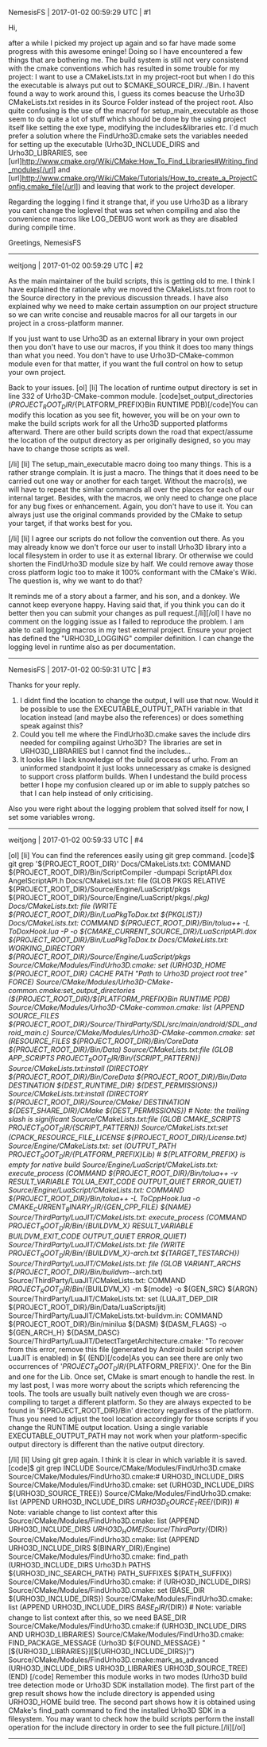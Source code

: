 NemesisFS | 2017-01-02 00:59:29 UTC | #1

Hi,


after a while I picked my project up again and so far have made some progress with this awesome eninge!
Doing so  I have encountered a few things that are bothering me.
The build system is still not very consistend with the cmake conventions which has resulted in some trouble for my project:
I want to use a CMakeLists.txt in my project-root but when I do this the executable is always put out to $CMAKE_SOURCE_DIR/../Bin. I havent found a way to work around this, I guess its comes beacuse the Urho3D CMakeLists.txt resides in its Source Folder instead of the project root. Also quite confusing is the use of the macrof for setup_main_executable as those seem to do quite a lot of stuff which should be done by the using project itself like setting the exe type, modifying the includes&libraries etc. I`d much prefer a solution where the FindUrho3D.cmake sets the variables needed for setting up the executable (Urho3D_INCLUDE_DIRS and Urho3D_LIBRARIES, see [url]http://www.cmake.org/Wiki/CMake:How_To_Find_Libraries#Writing_find_modules[/url] and [url]http://www.cmake.org/Wiki/CMake/Tutorials/How_to_create_a_ProjectConfig.cmake_file[/url]) and leaving that work to the project developer.

Regarding the logging I find it strange that, if you use Urho3D as a library you cant change the loglevel that was set when compiling and also the convenience macros like LOG_DEBUG wont work as they are disabled during compile time.

Greetings,
NemesisFS

-------------------------

weitjong | 2017-01-02 00:59:29 UTC | #2

As the main maintainer of the build scripts, this is getting old to me. I think I have explained the rationale why we moved the CMakeLists.txt from root to the Source directory in the previous discussion threads. I have also explained why we need to make certain assumption on our project structure so we can write concise and reusable macros for all our targets in our project in a cross-platform manner.

If you just want to use Urho3D as an external library in your own project then you don't have to use our macros, if you think it does too many things than what you need. You don't have to use Urho3D-CMake-common module even for that matter, if you want the full control on how to setup your own project.

Back to your issues.
[ol]
[li] The location of runtime output directory is set in line 332 of Urho3D-CMake-common module.
[code]set_output_directories (${PROJECT_ROOT_DIR}/${PLATFORM_PREFIX}Bin RUNTIME PDB)[/code]You can modify this location as you see fit, however, you will be on your own to make the build scripts work for all the Urho3D supported platforms afterward. There are other build scripts down the road that expect/assume the location of the output directory as per originally designed, so you may have to change those scripts as well.

[/li]
[li] The setup_main_executable macro doing too many things. This is a rather strange complain. It is just a macro. The things that it does need to be carried out one way or another for each target. Without the macro(s), we will have to repeat the similar commands all over the places for each of our internal target. Besides, with the macros, we only need to change one place for any bug fixes or enhancement. Again, you don't have to use it. You can always just use the original commands provided by the CMake to setup your target, if that works best for you.

[/li]
[li] I agree our scripts do not follow the convention out there. As you may already know we don't force our user to install Urho3D library into a local filesystem in order to use it as external library. Or otherwise we could shorten the FindUrho3D module size by half. We could remove away those cross platform logic too to make it 100% conformant with the CMake's Wiki. The question is, why we want to do that?

It reminds me of a story about a farmer, and his son, and a donkey. We cannot keep everyone happy. Having said that, if you think you can do it better then you can submit your changes as pull request.[/li][/ol]
I have no comment on the logging issue as I failed to reproduce the problem. I am able to call logging macros in my test external project. Ensure your project has defined the "URHO3D_LOGGING" compiler definition. I can change the logging level in runtime also as per documentation.

-------------------------

NemesisFS | 2017-01-02 00:59:31 UTC | #3

Thanks for your reply.
1. I didnt find the location to change the output, I will use that now. Would it be possible to use the  EXECUTABLE_OUTPUT_PATH variable in that location instead (and maybe also the references) or does something speak against this?
2. Could you tell me where the FindUrho3D.cmake saves the include dirs needed for compiling against Urho3D? The libraries are set in URHO3D_LIBRARIES but I cannot find the includes...
3. It looks like I lack knowledge of the build process of urho. From an uninformed standpoint it just looks unnecessary as cmake is designed to support cross platform builds. When I undestand the build process better I hope my confusion cleared up or im able to supply patches so that I can help instead of only criticising.

Also you were right about the logging problem that solved itself for now, I set some variables wrong.

-------------------------

weitjong | 2017-01-02 00:59:33 UTC | #4

[ol]
[li] You can find the references easily using git grep command.
[code]$ git grep '${PROJECT_ROOT_DIR}'
Docs/CMakeLists.txt:            COMMAND ${PROJECT_ROOT_DIR}/Bin/ScriptCompiler -dumpapi ScriptAPI.dox AngelScriptAPI.h
Docs/CMakeLists.txt:        file (GLOB PKGS RELATIVE ${PROJECT_ROOT_DIR}/Source/Engine/LuaScript/pkgs ${PROJECT_ROOT_DIR}/Source/Engine/LuaScript/pkgs/*.pkg)
Docs/CMakeLists.txt:        file (WRITE ${PROJECT_ROOT_DIR}/Bin/LuaPkgToDox.txt ${PKGLIST})
Docs/CMakeLists.txt:            COMMAND ${PROJECT_ROOT_DIR}/Bin/tolua++ -L ToDoxHook.lua -P -o ${CMAKE_CURRENT_SOURCE_DIR}/LuaScriptAPI.dox ${PROJECT_ROOT_DIR}/Bin/LuaPkgToDox.tx
Docs/CMakeLists.txt:            WORKING_DIRECTORY ${PROJECT_ROOT_DIR}/Source/Engine/LuaScript/pkgs
Source/CMake/Modules/FindUrho3D.cmake:    set (URHO3D_HOME ${PROJECT_ROOT_DIR} CACHE PATH "Path to Urho3D project root tree" FORCE)
Source/CMake/Modules/Urho3D-CMake-common.cmake:set_output_directories (${PROJECT_ROOT_DIR}/${PLATFORM_PREFIX}Bin RUNTIME PDB)
Source/CMake/Modules/Urho3D-CMake-common.cmake:        list (APPEND SOURCE_FILES ${PROJECT_ROOT_DIR}/Source/ThirdParty/SDL/src/main/android/SDL_android_main.c)
Source/CMake/Modules/Urho3D-CMake-common.cmake:        set (RESOURCE_FILES ${PROJECT_ROOT_DIR}/Bin/CoreData ${PROJECT_ROOT_DIR}/Bin/Data)
Source/CMakeLists.txt:file (GLOB APP_SCRIPTS ${PROJECT_ROOT_DIR}/Bin/${SCRIPT_PATTERN})
Source/CMakeLists.txt:install (DIRECTORY ${PROJECT_ROOT_DIR}/Bin/CoreData ${PROJECT_ROOT_DIR}/Bin/Data DESTINATION ${DEST_RUNTIME_DIR} ${DEST_PERMISSIONS})
Source/CMakeLists.txt:install (DIRECTORY ${PROJECT_ROOT_DIR}/Source/CMake/ DESTINATION ${DEST_SHARE_DIR}/CMake ${DEST_PERMISSIONS})    # Note: the trailing slash is significant
Source/CMakeLists.txt:file (GLOB CMAKE_SCRIPTS ${PROJECT_ROOT_DIR}/${SCRIPT_PATTERN})
Source/CMakeLists.txt:set (CPACK_RESOURCE_FILE_LICENSE ${PROJECT_ROOT_DIR}/License.txt)
Source/Engine/CMakeLists.txt:    set (OUTPUT_PATH ${PROJECT_ROOT_DIR}/${PLATFORM_PREFIX}Lib)     # ${PLATFORM_PREFIX} is empty for native build
Source/Engine/LuaScript/CMakeLists.txt:    execute_process (COMMAND ${PROJECT_ROOT_DIR}/Bin/tolua++ -v RESULT_VARIABLE TOLUA_EXIT_CODE OUTPUT_QUIET ERROR_QUIET)
Source/Engine/LuaScript/CMakeLists.txt:        COMMAND ${PROJECT_ROOT_DIR}/Bin/tolua++ -L ToCppHook.lua -o ${CMAKE_CURRENT_BINARY_DIR}/${GEN_CPP_FILE} ${NAME}
Source/ThirdParty/LuaJIT/CMakeLists.txt:    execute_process (COMMAND ${PROJECT_ROOT_DIR}/Bin/${BUILDVM_X} RESULT_VARIABLE BUILDVM_EXIT_CODE OUTPUT_QUIET ERROR_QUIET)
Source/ThirdParty/LuaJIT/CMakeLists.txt:        file (WRITE ${PROJECT_ROOT_DIR}/Bin/${BUILDVM_X}-arch.txt ${TARGET_TESTARCH})
Source/ThirdParty/LuaJIT/CMakeLists.txt:    file (GLOB VARIANT_ARCHS ${PROJECT_ROOT_DIR}/Bin/buildvm-*-arch.txt)
Source/ThirdParty/LuaJIT/CMakeLists.txt:        COMMAND ${PROJECT_ROOT_DIR}/Bin/${BUILDVM_X} -m ${mode} -o ${GEN_SRC} ${ARGN}
Source/ThirdParty/LuaJIT/CMakeLists.txt:    set (LUAJIT_DEP_DIR ${PROJECT_ROOT_DIR}/Bin/Data/LuaScripts/jit)
Source/ThirdParty/LuaJIT/CMakeLists.txt-buildvm.in:    COMMAND ${PROJECT_ROOT_DIR}/Bin/minilua ${DASM} ${DASM_FLAGS} -o ${GEN_ARCH_H} ${DASM_DASC}
Source/ThirdParty/LuaJIT/DetectTargetArchitecture.cmake:            "To recover from this error, remove this file (generated by Android build script when LuaJIT is enabled) in ${
(END)[/code]As you can see there are only two occurrences of '${PROJECT_ROOT_DIR}/${PLATFORM_PREFIX}'. One for the Bin and one for the Lib. Once set, CMake is smart enough to handle the rest. In my last post, I was more worry about the scripts which referencing the tools. The tools are usually built natively even though we are cross-compiling to target a different platform. So they are always expected to be found in '${PROJECT_ROOT_DIR}/Bin' directory regardless of the platform. Thus you need to adjust the tool location accordingly for those scripts if you change the RUNTIME output location. Using a single variable EXECUTABLE_OUTPUT_PATH may not work when your platform-specific output directory is different than the native output directory.

[/li]
[li] Using git grep again. I think it is clear in which variable it is saved. [code]$ git grep INCLUDE Source/CMake/Modules/FindUrho3D.cmake
Source/CMake/Modules/FindUrho3D.cmake:#  URHO3D_INCLUDE_DIRS
Source/CMake/Modules/FindUrho3D.cmake:        set (URHO3D_INCLUDE_DIRS ${URHO3D_SOURCE_TREE})
Source/CMake/Modules/FindUrho3D.cmake:            list (APPEND URHO3D_INCLUDE_DIRS ${URHO3D_SOURCE_TREE}/${DIR})     # Note: variable change to list context after this
Source/CMake/Modules/FindUrho3D.cmake:            list (APPEND URHO3D_INCLUDE_DIRS ${URHO3D_HOME}/Source/ThirdParty/${DIR})
Source/CMake/Modules/FindUrho3D.cmake:        list (APPEND URHO3D_INCLUDE_DIRS ${BINARY_DIR}/Engine)
Source/CMake/Modules/FindUrho3D.cmake:    find_path (URHO3D_INCLUDE_DIRS Urho3D.h PATHS ${URHO3D_INC_SEARCH_PATH} PATH_SUFFIXES ${PATH_SUFFIX})
Source/CMake/Modules/FindUrho3D.cmake:    if (URHO3D_INCLUDE_DIRS)
Source/CMake/Modules/FindUrho3D.cmake:        set (BASE_DIR ${URHO3D_INCLUDE_DIRS})
Source/CMake/Modules/FindUrho3D.cmake:            list (APPEND URHO3D_INCLUDE_DIRS ${BASE_DIR}/${DIR})     # Note: variable change to list context after this, so we need BASE_DIR
Source/CMake/Modules/FindUrho3D.cmake:if (URHO3D_INCLUDE_DIRS AND URHO3D_LIBRARIES)
Source/CMake/Modules/FindUrho3D.cmake:    FIND_PACKAGE_MESSAGE (Urho3D ${FOUND_MESSAGE} "[${URHO3D_LIBRARIES}][${URHO3D_INCLUDE_DIRS}]")
Source/CMake/Modules/FindUrho3D.cmake:mark_as_advanced (URHO3D_INCLUDE_DIRS URHO3D_LIBRARIES URHO3D_SOURCE_TREE)
(END)
[/code] Remember this module works in two modes (Urho3D build tree detection mode or Urho3D SDK installation mode). The first part of the grep result shows how the include directory is appended using URHO3D_HOME build tree. The second part shows how it is obtained using CMake's find_path command to find the installed Urho3D SDK in a filesystem. You may want to check how the build scripts perform the install operation for the include directory in order to see the full picture.[/li][/ol]

-------------------------

